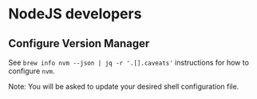 # NodeJS developers

## Configure Version Manager

See `brew info nvm --json | jq -r '.[].caveats'` instructions for how to configure `nvm`.

Note: You will be asked to update your desired shell configuration file.
